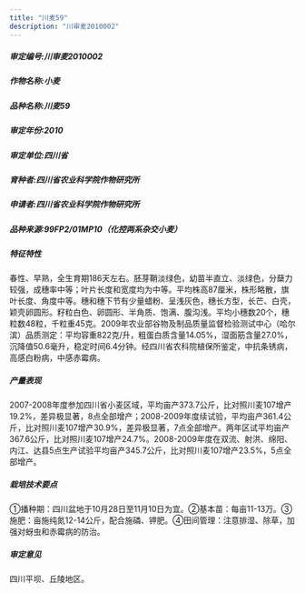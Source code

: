 ```yaml
---
title: "川麦59"
description: "川审麦2010002"
---
```

##### 审定编号:川审麦2010002

##### 作物名称:小麦

##### 品种名称:川麦59

##### 审定年份:2010

##### 审定单位:四川省

##### 育种者:四川省农业科学院作物研究所

##### 申请者:四川省农业科学院作物研究所

##### 品种来源:99FP2/01MP10（化控两系杂交小麦）

##### 特征特性
春性、早熟，全生育期186天左右。胚芽鞘淡绿色，幼苗半直立、淡绿色，分蘖力较强，成穗率中等；叶片长度和宽度均为中等。平均株高87厘米，株形略散，旗叶长度、角度中等。穗和穗下节有少量蜡粉、呈浅灰色，穗长方型，长芒、白壳，颖壳卵圆形。籽粒白色、卵圆形、半角质、饱满、腹沟浅。平均小穗数20个，穗粒数48粒，千粒重45克。2009年农业部谷物及制品质量监督检验测试中心（哈尔滨）品质测定：平均容重822克/升，粗蛋白质含量14.05%，湿面筋含量27.0%，沉降值50.6毫升，稳定时间6.4分钟。经四川省农科院植保所鉴定，中抗条锈病，高感白粉病，中感赤霉病。

##### 产量表现
2007-2008年度参加四川省小麦区域，平均亩产373.7公斤，比对照川麦107增产19.2%，差异极显著，8点全部增产；2008-2009年度续试验，平均亩产361.4公斤，比对照川麦107增产30.9%，差异极显著，7点全部增产。两年区试平均亩产367.6公斤，比对照川麦107增产24.7%。2008-2009年度在双流、射洪、绵阳、内江、达县5点生产试验平均亩产345.7公斤，比对照川麦107增产23.5%，5点全部增产。

##### 栽培技术要点
①播种期：四川盆地于10月28日至11月10日为宜。②基本苗：每亩11-13万。③施肥：亩施纯氮12-14公斤，配合施磷、钾肥。④田间管理：注意排湿、除草，加强对蚜虫和赤霉病的防治。

##### 审定意见
四川平坝、丘陵地区。
